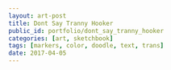 ```yaml
---
layout: art-post
title: Dont Say Tranny Hooker
public_id: portfolio/dont_say_tranny_hooker
categories: [art, sketchbook]
tags: [markers, color, doodle, text, trans]
date: 2017-04-05
---
```

